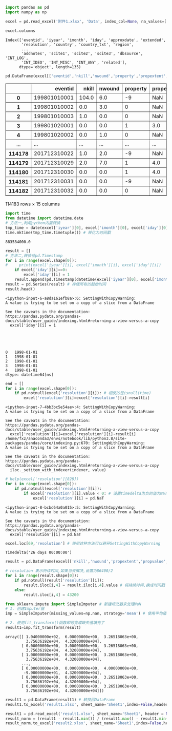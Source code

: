 ```python
import pandas as pd
import numpy as np
```


```python
excel = pd.read_excel('附件1.xlsx', 'Data', index_col=None, na_values=['NA'])
```


```python
excel.columns
```




    Index(['eventid', 'iyear', 'imonth', 'iday', 'approxdate', 'extended',
           'resolution', 'country', 'country_txt', 'region',
           ...
           'addnotes', 'scite1', 'scite2', 'scite3', 'dbsource', 'INT_LOG',
           'INT_IDEO', 'INT_MISC', 'INT_ANY', 'related'],
          dtype='object', length=135)




```python
pd.DataFrame(excel[['eventid','nkill','nwound','property','propextent','propvalue','targtype1','targtype2','targtype3','country','region','resolution','iyear','imonth','iday']])
```




<div>
<style scoped>
    .dataframe tbody tr th:only-of-type {
        vertical-align: middle;
    }

    .dataframe tbody tr th {
        vertical-align: top;
    }

    .dataframe thead th {
        text-align: right;
    }
</style>
<table border="1" class="dataframe">
  <thead>
    <tr style="text-align: right;">
      <th></th>
      <th>eventid</th>
      <th>nkill</th>
      <th>nwound</th>
      <th>property</th>
      <th>propextent</th>
      <th>propvalue</th>
      <th>targtype1</th>
      <th>targtype2</th>
      <th>targtype3</th>
      <th>country</th>
      <th>region</th>
      <th>resolution</th>
      <th>iyear</th>
      <th>imonth</th>
      <th>iday</th>
    </tr>
  </thead>
  <tbody>
    <tr>
      <th>0</th>
      <td>199801010001</td>
      <td>104.0</td>
      <td>6.0</td>
      <td>-9</td>
      <td>NaN</td>
      <td>NaN</td>
      <td>4</td>
      <td>NaN</td>
      <td>NaN</td>
      <td>34</td>
      <td>11</td>
      <td>NaT</td>
      <td>1998</td>
      <td>1</td>
      <td>1</td>
    </tr>
    <tr>
      <th>1</th>
      <td>199801010002</td>
      <td>0.0</td>
      <td>3.0</td>
      <td>0</td>
      <td>NaN</td>
      <td>NaN</td>
      <td>19</td>
      <td>NaN</td>
      <td>NaN</td>
      <td>167</td>
      <td>9</td>
      <td>NaT</td>
      <td>1998</td>
      <td>1</td>
      <td>1</td>
    </tr>
    <tr>
      <th>2</th>
      <td>199801010003</td>
      <td>1.0</td>
      <td>0.0</td>
      <td>0</td>
      <td>NaN</td>
      <td>NaN</td>
      <td>14</td>
      <td>NaN</td>
      <td>NaN</td>
      <td>603</td>
      <td>8</td>
      <td>NaT</td>
      <td>1998</td>
      <td>1</td>
      <td>1</td>
    </tr>
    <tr>
      <th>3</th>
      <td>199801020001</td>
      <td>0.0</td>
      <td>0.0</td>
      <td>1</td>
      <td>3.0</td>
      <td>NaN</td>
      <td>7</td>
      <td>NaN</td>
      <td>NaN</td>
      <td>95</td>
      <td>10</td>
      <td>NaT</td>
      <td>1998</td>
      <td>1</td>
      <td>2</td>
    </tr>
    <tr>
      <th>4</th>
      <td>199801020002</td>
      <td>0.0</td>
      <td>1.0</td>
      <td>0</td>
      <td>NaN</td>
      <td>NaN</td>
      <td>14</td>
      <td>NaN</td>
      <td>NaN</td>
      <td>155</td>
      <td>10</td>
      <td>NaT</td>
      <td>1998</td>
      <td>1</td>
      <td>2</td>
    </tr>
    <tr>
      <th>...</th>
      <td>...</td>
      <td>...</td>
      <td>...</td>
      <td>...</td>
      <td>...</td>
      <td>...</td>
      <td>...</td>
      <td>...</td>
      <td>...</td>
      <td>...</td>
      <td>...</td>
      <td>...</td>
      <td>...</td>
      <td>...</td>
      <td>...</td>
    </tr>
    <tr>
      <th>114178</th>
      <td>201712310022</td>
      <td>1.0</td>
      <td>2.0</td>
      <td>-9</td>
      <td>NaN</td>
      <td>NaN</td>
      <td>4</td>
      <td>NaN</td>
      <td>NaN</td>
      <td>182</td>
      <td>11</td>
      <td>NaT</td>
      <td>2017</td>
      <td>12</td>
      <td>31</td>
    </tr>
    <tr>
      <th>114179</th>
      <td>201712310029</td>
      <td>2.0</td>
      <td>7.0</td>
      <td>1</td>
      <td>4.0</td>
      <td>-99.0</td>
      <td>4</td>
      <td>NaN</td>
      <td>NaN</td>
      <td>200</td>
      <td>10</td>
      <td>NaT</td>
      <td>2017</td>
      <td>12</td>
      <td>31</td>
    </tr>
    <tr>
      <th>114180</th>
      <td>201712310030</td>
      <td>0.0</td>
      <td>0.0</td>
      <td>1</td>
      <td>4.0</td>
      <td>-99.0</td>
      <td>14</td>
      <td>NaN</td>
      <td>NaN</td>
      <td>160</td>
      <td>5</td>
      <td>NaT</td>
      <td>2017</td>
      <td>12</td>
      <td>31</td>
    </tr>
    <tr>
      <th>114181</th>
      <td>201712310031</td>
      <td>0.0</td>
      <td>0.0</td>
      <td>-9</td>
      <td>NaN</td>
      <td>NaN</td>
      <td>2</td>
      <td>NaN</td>
      <td>NaN</td>
      <td>92</td>
      <td>6</td>
      <td>NaT</td>
      <td>2017</td>
      <td>12</td>
      <td>31</td>
    </tr>
    <tr>
      <th>114182</th>
      <td>201712310032</td>
      <td>0.0</td>
      <td>0.0</td>
      <td>0</td>
      <td>NaN</td>
      <td>NaN</td>
      <td>20</td>
      <td>NaN</td>
      <td>NaN</td>
      <td>160</td>
      <td>5</td>
      <td>NaT</td>
      <td>2017</td>
      <td>12</td>
      <td>31</td>
    </tr>
  </tbody>
</table>
<p>114183 rows × 15 columns</p>
</div>




```python
import time
from datetime import datetime,date
# 方法一,利用python内置转换
tmp_time = date(excel['iyear'][0], excel['imonth'][0], excel['iday'][0]) # 生成datetime格式的时间
time.mktime(tmp_time.timetuple()) # 转化为时间戳
```




    883584000.0




```python
result = []
# 方法二,转换位pd.Timestamp
for i in range(excel.shape[0]):
#     print(excel['iyear'][i], excel['imonth'][i], excel['iday'][i])
    if excel['iday'][i]==0:
        excel['iday'][i] = 1
    result.append(pd.Timestamp(datetime(excel['iyear'][0], excel['imonth'][0], excel['iday'][0])))
result = pd.Series(result) # 存储所有的起始时间
result.head()
```

    <ipython-input-6-a8da161efb8a>:6: SettingWithCopyWarning: 
    A value is trying to be set on a copy of a slice from a DataFrame
    
    See the caveats in the documentation: https://pandas.pydata.org/pandas-docs/stable/user_guide/indexing.html#returning-a-view-versus-a-copy
      excel['iday'][i] = 1





    0   1998-01-01
    1   1998-01-01
    2   1998-01-01
    3   1998-01-01
    4   1998-01-01
    dtype: datetime64[ns]




```python
end = []
for i in range(excel.shape[0]):
    if pd.notnull(excel['resolution'][i]): # 相反的是isnull(time)
        excel['resolution'][i]=excel['resolution'][i]-result[i]
```

    <ipython-input-7-4bb3bc5e54ae>:4: SettingWithCopyWarning: 
    A value is trying to be set on a copy of a slice from a DataFrame
    
    See the caveats in the documentation: https://pandas.pydata.org/pandas-docs/stable/user_guide/indexing.html#returning-a-view-versus-a-copy
      excel['resolution'][i]=excel['resolution'][i]-result[i]
    /home/fxz/anaconda3/envs/notebook/lib/python3.8/site-packages/pandas/core/indexing.py:670: SettingWithCopyWarning: 
    A value is trying to be set on a copy of a slice from a DataFrame
    
    See the caveats in the documentation: https://pandas.pydata.org/pandas-docs/stable/user_guide/indexing.html#returning-a-view-versus-a-copy
      iloc._setitem_with_indexer(indexer, value)



```python
# help(excel['resolution'][828])
for i in range(excel.shape[0]):
    if pd.notnull(excel['resolution'][i]): 
        if excel['resolution'][i].value < 0: # 设置timedelta为负的值为NaT
            excel['resolution'][i] = pd.NaT
```

    <ipython-input-8-bcbd64a0a015>:5: SettingWithCopyWarning: 
    A value is trying to be set on a copy of a slice from a DataFrame
    
    See the caveats in the documentation: https://pandas.pydata.org/pandas-docs/stable/user_guide/indexing.html#returning-a-view-versus-a-copy
      excel['resolution'][i] = pd.NaT



```python
excel.loc[69,'resolution'] # 使用这种方法可以避开SettingWithCopyWarning
```




    Timedelta('26 days 00:00:00')




```python
result = pd.DataFrame(excel[['nkill','nwound','propextent','propvalue','resolution']])
```


```python
# resolution 表示持续时间,如果当天解决,设置为86400/2
for i in range(result.shape[0]):
    if pd.notnull(result['resolution'][i]): 
        result.iloc[i,4] = result.iloc[i,4].value # 将持续时间,换成时间戳
    else:
        result.iloc[i,4] = 43200
```


```python
from sklearn.impute import SimpleImputer # 新建填充器来处理NaN
# 1. 创建Imputer器
imp = SimpleImputer(missing_values=np.nan, strategy='mean') # 使用平均值填充的方法

# 2. 使用fit_transform()函数即可完成缺失值填充了
result1=imp.fit_transform(result)
```




    array([[ 1.04000000e+02,  6.00000000e+00,  3.26518063e+00,
             3.75636192e+04,  4.32000000e+04],
           [ 0.00000000e+00,  3.00000000e+00,  3.26518063e+00,
             3.75636192e+04,  4.32000000e+04],
           [ 1.00000000e+00,  0.00000000e+00,  3.26518063e+00,
             3.75636192e+04,  4.32000000e+04],
           ...,
           [ 0.00000000e+00,  0.00000000e+00,  4.00000000e+00,
            -9.90000000e+01,  4.32000000e+04],
           [ 0.00000000e+00,  0.00000000e+00,  3.26518063e+00,
             3.75636192e+04,  4.32000000e+04],
           [ 0.00000000e+00,  0.00000000e+00,  3.26518063e+00,
             3.75636192e+04,  4.32000000e+04]])




```python
result1 = pd.DataFrame(result1) # 转换回DataFrame
result1.to_excel('result1.xlsx', sheet_name='Sheet1',index=False,header=False) # 去掉行和列的索引
```


```python
result1 = pd.read_excel('result1.xlsx', sheet_name='Sheet1', header = None )
result_norm = (result1 - result1.min()) / (result1.max() - result1.min()) # 归一化
result_norm.to_excel('result2.xlsx', sheet_name='Sheet1',index=False,header=False) # 写入结果
```


```python

```
